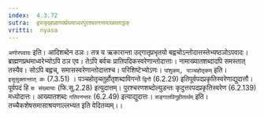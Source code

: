 ```yaml
---
index:  4.3.72
sutra:  द्व्यजृद्ब्राह्मणर्क्प्रथमाध्वरपुरश्चरणनामाख्याताट्ठक्
vritti:  nyasa
---
```


`अणोरपवादः` इति। आदिशब्देन ठञः। तत्र य ऋकारान्ता उद्गातृप्रभृतयो बह्वचोऽन्तोदात्तस्तेभ्यष्ठञोऽपवादः। ब्राह्मणप्रथमाध्वरेभ्योऽपि ठञ एव। तेऽपि बर्वचः प्रातिपदिकस्वरेणान्तोदात्ताः। नामाख्यातशब्दादपि समस्तात् तस्यैव। सोऽपि बह्वच्, समासस्वरेणान्तोदात्तश्च। परिशिष्टेभ्योऽणः। `पांशुकम्, पाञ्चहोतृकम्` इति। `इसुसुक्तान्तात् कः` (7.3.51) । पञ्चहोतृचतुर्होतृशब्दाविगन्ते `द्विगौ` (6.2.29) इतिपूर्वपदप्रकृतिस्वरेणाद्युदात्तौ। पूर्वपदं हि `न्रः संख्यायाः` (फि.सू.2.28) इत्युदात्तम्। पुरश्चरणशब्दोल्युडन्तः कृदुत्तरपदप्रकृतिस्वरेण (6.2.139) मध्योदात्तः। आख्यातशब्दः `गतिरनन्तरः` (6.2.49) इत्याद्युदात्तः।
`सङ्गातविगुहीतार्थम्` इति। तच्चैकशेषसमासाश्रयणाल्लभ्यत इति वेदितव्यम्।।


